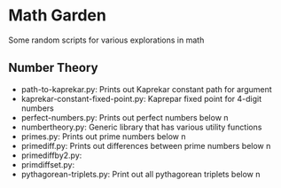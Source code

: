 # Math Garden

Some random scripts for various explorations in math

## Number Theory

* path-to-kaprekar.py: Prints out Kaprekar constant path for argument
* kaprekar-constant-fixed-point.py: Kaprepar fixed point for 4-digit numbers
* perfect-numbers.py: Prints out perfect numbers below n
* numbertheory.py: Generic library that has various utility functions
* primes.py: Prints out prime numbers below n
* primediff.py: Prints out differences between prime numbers below n
* primediffby2.py:
* primdiffset.py:
* pythagorean-triplets.py: Print out all pythagorean triplets below n
